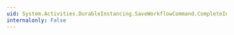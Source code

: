 ```yaml
---
uid: System.Activities.DurableInstancing.SaveWorkflowCommand.CompleteInstance
internalonly: False
---
```

